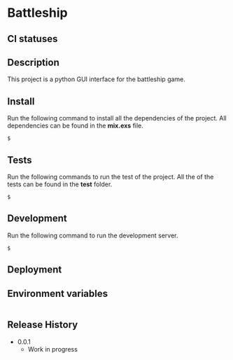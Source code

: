 # Battleship

## CI statuses


## Description

This project is a python GUI interface for the battleship game.


## Install

Run the following command to install all the dependencies of the project. All dependencies can be found in the **mix.exs** file.

```
$
```

## Tests

Run the following commands to run the test of the project. All the of the tests can be found in the **test** folder.

```
$
```

## Development

Run the following command to run the development server.

```
$
```

## Deployment

## Environment variables

```
```


## Release History

- 0.0.1
  - Work in progress

